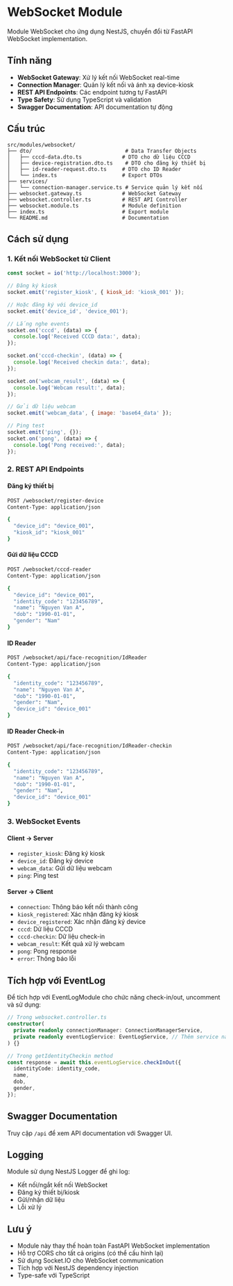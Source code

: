 # WebSocket Module

Module WebSocket cho ứng dụng NestJS, chuyển đổi từ FastAPI WebSocket implementation.

## Tính năng

- **WebSocket Gateway**: Xử lý kết nối WebSocket real-time
- **Connection Manager**: Quản lý kết nối và ánh xạ device-kiosk
- **REST API Endpoints**: Các endpoint tương tự FastAPI
- **Type Safety**: Sử dụng TypeScript và validation
- **Swagger Documentation**: API documentation tự động

## Cấu trúc

```
src/modules/websocket/
├── dto/                              # Data Transfer Objects
│   ├── cccd-data.dto.ts             # DTO cho dữ liệu CCCD
│   ├── device-registration.dto.ts    # DTO cho đăng ký thiết bị
│   ├── id-reader-request.dto.ts     # DTO cho ID Reader
│   └── index.ts                     # Export DTOs
├── services/
│   └── connection-manager.service.ts # Service quản lý kết nối
├── websocket.gateway.ts             # WebSocket Gateway
├── websocket.controller.ts          # REST API Controller
├── websocket.module.ts              # Module definition
├── index.ts                         # Export module
└── README.md                        # Documentation
```

## Cách sử dụng

### 1. Kết nối WebSocket từ Client

```javascript
const socket = io('http://localhost:3000');

// Đăng ký kiosk
socket.emit('register_kiosk', { kiosk_id: 'kiosk_001' });

// Hoặc đăng ký với device_id
socket.emit('device_id', 'device_001');

// Lắng nghe events
socket.on('cccd', (data) => {
  console.log('Received CCCD data:', data);
});

socket.on('cccd-checkin', (data) => {
  console.log('Received checkin data:', data);
});

socket.on('webcam_result', (data) => {
  console.log('Webcam result:', data);
});

// Gửi dữ liệu webcam
socket.emit('webcam_data', { image: 'base64_data' });

// Ping test
socket.emit('ping', {});
socket.on('pong', (data) => {
  console.log('Pong received:', data);
});
```

### 2. REST API Endpoints

#### Đăng ký thiết bị
```bash
POST /websocket/register-device
Content-Type: application/json

{
  "device_id": "device_001",
  "kiosk_id": "kiosk_001"
}
```

#### Gửi dữ liệu CCCD
```bash
POST /websocket/cccd-reader
Content-Type: application/json

{
  "device_id": "device_001",
  "identity_code": "123456789",
  "name": "Nguyen Van A",
  "dob": "1990-01-01",
  "gender": "Nam"
}
```

#### ID Reader
```bash
POST /websocket/api/face-recognition/IdReader
Content-Type: application/json

{
  "identity_code": "123456789",
  "name": "Nguyen Van A",
  "dob": "1990-01-01",
  "gender": "Nam",
  "device_id": "device_001"
}
```

#### ID Reader Check-in
```bash
POST /websocket/api/face-recognition/IdReader-checkin
Content-Type: application/json

{
  "identity_code": "123456789",
  "name": "Nguyen Van A",
  "dob": "1990-01-01",
  "gender": "Nam",
  "device_id": "device_001"
}
```

### 3. WebSocket Events

#### Client → Server
- `register_kiosk`: Đăng ký kiosk
- `device_id`: Đăng ký device
- `webcam_data`: Gửi dữ liệu webcam
- `ping`: Ping test

#### Server → Client
- `connection`: Thông báo kết nối thành công
- `kiosk_registered`: Xác nhận đăng ký kiosk
- `device_registered`: Xác nhận đăng ký device
- `cccd`: Dữ liệu CCCD
- `cccd-checkin`: Dữ liệu check-in
- `webcam_result`: Kết quả xử lý webcam
- `pong`: Pong response
- `error`: Thông báo lỗi

## Tích hợp với EventLog

Để tích hợp với EventLogModule cho chức năng check-in/out, uncomment và sử dụng:

```typescript
// Trong websocket.controller.ts
constructor(
  private readonly connectionManager: ConnectionManagerService,
  private readonly eventLogService: EventLogService, // Thêm service này
) {}

// Trong getIdentityCheckin method
const response = await this.eventLogService.checkInOut({
  identityCode: identity_code,
  name,
  dob,
  gender,
});
```

## Swagger Documentation

Truy cập `/api` để xem API documentation với Swagger UI.

## Logging

Module sử dụng NestJS Logger để ghi log:
- Kết nối/ngắt kết nối WebSocket
- Đăng ký thiết bị/kiosk
- Gửi/nhận dữ liệu
- Lỗi xử lý

## Lưu ý

- Module này thay thế hoàn toàn FastAPI WebSocket implementation
- Hỗ trợ CORS cho tất cả origins (có thể cấu hình lại)
- Sử dụng Socket.IO cho WebSocket communication
- Tích hợp với NestJS dependency injection
- Type-safe với TypeScript 